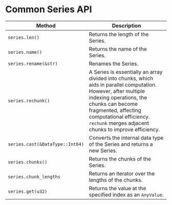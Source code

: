 # Common Series API

Method | Description
--|--
`series.len()` | Returns the length of the Series.
`series.name()` | Returns the name of the Series.
`series.rename(&str)` | Renames the Series.
`series.rechunk()` | A Series is essentially an array divided into chunks, which aids in parallel computation. However, after multiple indexing operations, the chunks can become fragmented, affecting computational efficiency. `rechunk` merges adjacent chunks to improve efficiency.
`series.cast(&DataType::Int64)` | Converts the internal data type of the Series and returns a new Series.
`series.chunks()` | Returns the chunks of the Series.
`series.chunk_lengths` | Returns an iterator over the lengths of the chunks.
`series.get(u32)` | Returns the value at the specified index as an `AnyValue`.